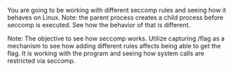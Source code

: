 You are going to be working with different seccomp rules and seeing how it behaves on Linux. Note: the parent process creates a child process before seccomp is executed. See how the behavior of that is different. 

Note: The objective to see how seccomp works. Utilize capturing /flag as a mechanism to see how adding different rules affects being able to get the flag. It is working with the program and seeing how system calls are restricted via seccomp. 
